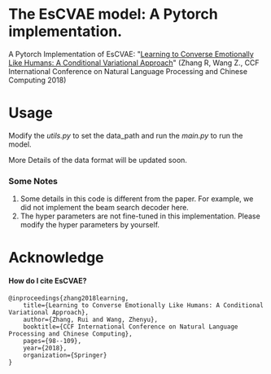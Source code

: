 # The EsCVAE model: A Pytorch implementation.
A Pytorch Implementation of EsCVAE: "[Learning to Converse Emotionally Like Humans: A Conditional Variational Approach](https://link.springer.com/content/pdf/10.1007%2F978-3-319-99495-6_9.pdf)" (Zhang R, Wang Z., CCF International Conference on Natural Language Processing and Chinese Computing 2018)

# Usage
Modify the *utils.py* to set the data\_path and run the *main.py* to run the model.  

More Details of the data format will be updated soon.

### Some Notes
1. Some details in this code is different from the paper. For example, we did not implement the beam search decoder here.
2. The hyper parameters are not fine-tuned in this implementation. Please modify the hyper parameters by yourself.

# Acknowledge
#### How do I cite EsCVAE?
```
@inproceedings{zhang2018learning,
    title={Learning to Converse Emotionally Like Humans: A Conditional Variational Approach},
    author={Zhang, Rui and Wang, Zhenyu},
    booktitle={CCF International Conference on Natural Language Processing and Chinese Computing},
    pages={98--109},
    year={2018},
    organization={Springer} 
}
```
